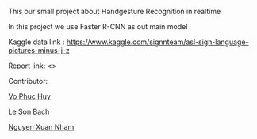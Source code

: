 This our small project about Handgesture Recognition in realtime

In this project we use Faster R-CNN as out main model

Kaggle data link : <https://www.kaggle.com/signnteam/asl-sign-language-pictures-minus-j-z>

Report link: <>

Contributor:

[Vo Phuc Huy](https://github.com/PhucHuyVoo)

[Le Son Bach](https://github.com/bach2411)

[Nguyen Xuan Nham](https://github.com/LilKwanVu)
